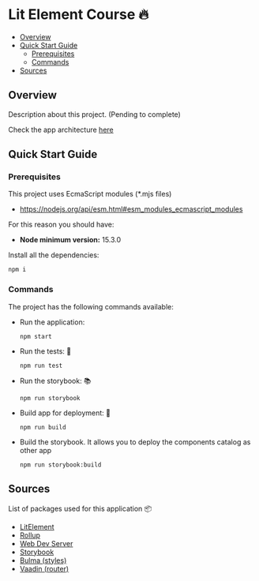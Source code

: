 # Lit Element Course 🔥
  - [Overview](#overview)
  - [Quick Start Guide](#quick-start-guide)
    - [Prerequisites](#prerequisites)
    - [Commands](#commands)
  - [Sources](#sources)
  
## Overview

Description about this project. (Pending to complete)

Check the app architecture [here](https://github.com/javlop05/lit-element-course/blob/master/Babel%20Formation.jpg)

## Quick Start Guide

### Prerequisites
This project uses EcmaScript modules (*.mjs files)
* https://nodejs.org/api/esm.html#esm_modules_ecmascript_modules

For this reason you should have:
* **Node minimum version:** 15.3.0

Install all the dependencies:

`npm i`

### Commands 
The project has the following commands available:

* Run the application:

    `npm start`
* Run the tests: 🧪
  
    `npm run test`

* Run the storybook: 📚
  
    `npm run storybook`

* Build app for deployment: 🚀
  
    `npm run build`

* Build the storybook. It allows you to deploy the components catalog as other app
  
    `npm run storybook:build`

## Sources
List of packages used for this application 📦

* [LitElement](https://lit-element.polymer-project.org/) 
* [Rollup](https://open-wc.org/docs/building/rollup/)
* [Web Dev Server](https://modern-web.dev/docs/dev-server/overview/)
* [Storybook](https://www.npmjs.com/package/@open-wc/demoing-storybook)
* [Bulma (styles)](https://bulma.io/documentation/) 
* [Vaadin (router)](https://vaadin.com/router)